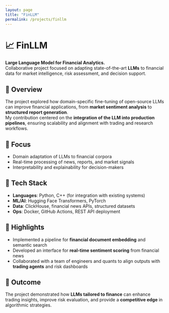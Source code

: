 ```yaml
---
layout: page
title: "FinLLM"
permalink: /projects/finllm
---
```


# 📈 FinLLM

**Large Language Model for Financial Analytics.**  
Collaborative project focused on adapting state-of-the-art **LLMs** to financial data for market intelligence, risk assessment, and decision support.

## 🔹 Overview
The project explored how domain-specific fine-tuning of open-source LLMs can improve financial applications, from **market sentiment analysis** to **structured report generation**.  
My contribution centered on the **integration of the LLM into production pipelines**, ensuring scalability and alignment with trading and research workflows.

## 🔹 Focus
- Domain adaptation of LLMs to financial corpora  
- Real-time processing of news, reports, and market signals  
- Interpretability and explainability for decision-makers  

## 🔹 Tech Stack
- **Languages**: Python, C++ (for integration with existing systems)  
- **ML/AI**: Hugging Face Transformers, PyTorch  
- **Data**: ClickHouse, financial news APIs, structured datasets  
- **Ops**: Docker, GitHub Actions, REST API deployment  

## 🔹 Highlights
- Implemented a pipeline for **financial document embedding** and semantic search  
- Developed an interface for **real-time sentiment scoring** from financial news  
- Collaborated with a team of engineers and quants to align outputs with **trading agents** and risk dashboards  

## 🔹 Outcome
The project demonstrated how **LLMs tailored to finance** can enhance trading insights, improve risk evaluation, and provide a **competitive edge** in algorithmic strategies.
